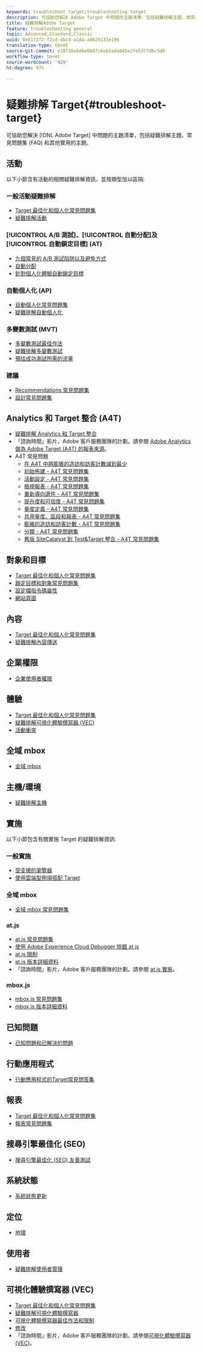 ```yaml
---
keywords: troubleshoot target;troubleshooting target
description: 可協助您解決 Adobe Target 中問題的主題清單，包括疑難排解主題、常見問題集 (FAQ) 和其他實用的主題。
title: 疑難排解Adobe Target
feature: troubleshooting general
topic: Advanced,Standard,Classic
uuid: 8ed11372-f2cd-4bc4-a1da-ad626131e196
translation-type: tm+mt
source-git-commit: e18f18e6d6e0b8fc6eb5ada845e2fe5377d6c5d0
workflow-type: tm+mt
source-wordcount: '429'
ht-degree: 97%

---
```



# 疑難排解 Target{#troubleshoot-target}

可協助您解決 [!DNL Adobe Target] 中問題的主題清單，包括疑難排解主題、常見問題集 (FAQ) 和其他實用的主題。

## 活動

以下小節含有活動的相關疑難排解資訊，並按類型加以區隔:

### 一般活動疑難排解

* [Target 最佳化和個人化常見問題集](/help/c-intro/cmp-target-standard-cheatsheet.md)
* [疑難排解活動](/help/c-activities/c-troubleshooting-activities/troubleshooting-activities.md)

### [!UICONTROL A/B 測試]、[!UICONTROL 自動分配]及[!UICONTROL 自動鎖定目標] (AT)

* [九個常見的 A/B 測試陷阱以及避免方式](/help/c-activities/t-test-ab/common-ab-testing-pitfalls.md)
* [自動分配](/help/c-activities/automated-traffic-allocation/automated-traffic-allocation.md)
* [針對個人化體驗自動鎖定目標](/help/c-activities/auto-target/auto-target-to-optimize.md)

### 自動個人化 (AP)

* [自動個人化常見問題集](/help/c-activities/t-automated-personalization/automated-personalization-faq.md)
* [疑難排解自動個人化](/help/c-activities/t-automated-personalization/ap-trouble.md)

### 多變數測試 (MVT)

* [多變數測試最佳作法](/help/c-activities/c-multivariate-testing/best-practices.md)
* [疑難排解多變數測試](/help/c-activities/c-multivariate-testing/best-practices.md)
* [預估成功測試所需的流量](/help/c-activities/c-multivariate-testing/t-create-multivariate-test/traffic-estimator.md)

### 建議

* [Recommendations 常見問題集](/help/c-recommendations/c-recommendations-faq/recommendations-faq.md)
* [設計常見問題集](/help/c-recommendations/c-design-overview/template-faq.md)

## Analytics 和 Target 整合 (A4T)

* [疑難排解 Analytics 和 Target 整合](/help/c-integrating-target-with-mac/a4t/c-a4t-troubleshooting/a4t-troubleshooting.md)
* 「諮詢時間」影片，Adobe 客戶服務團隊的計劃。請參閱 [Adobe Analytics 做為 Adobe Target (A4T) 的報表來源](/help/c-integrating-target-with-mac/a4t/a4t.md)。
* A4T 常見問題
   * [在 A4T 中將膨脹的造訪和訪客計數減到最少](/help/c-integrating-target-with-mac/a4t/c-a4t-troubleshooting/minimizing-inflated-visit-and-visitor-counts-a4t.md)
   * [初始佈建 - A4T 常見問題集](/help/c-integrating-target-with-mac/a4t/r-a4t-faq/a4t-faq-initial-provisioning.md)
   * [活動設定 - A4T 常見問題集](/help/c-integrating-target-with-mac/a4t/r-a4t-faq/a4t-faq-activity-setup.md)
   * [檢視報表 - A4T 常見問題集](/help/c-integrating-target-with-mac/a4t/r-a4t-faq/a4t-faq-viewing-reports.md)
   * [重新導向選件 - A4T 常見問題集](/help/c-integrating-target-with-mac/a4t/r-a4t-faq/a4t-faq-redirect-offers.md)
   * [提升度和可信度 - A4T 常見問題集](/help/c-integrating-target-with-mac/a4t/r-a4t-faq/a4t-faq-lift-and-confidence.md)
   * [量度定義 - A4T 常見問題集](/help/c-integrating-target-with-mac/a4t/r-a4t-faq/a4t-faq-metric-definition.md)
   * [共用量度、區段和報表 - A4T 常見問題集](/help/c-target/c-troubleshooting-targets-and-audiences/a4t-faq-sharing-metrics-audiences-reports.md)
   * [膨脹的造訪和訪客計數 - A4T 常見問題集](/help/c-integrating-target-with-mac/a4t/r-a4t-faq/a4t-faq-inflated-visit-and-visitor-counts.md)
   * [分類 - A4T 常見問題集](/help/c-integrating-target-with-mac/a4t/r-a4t-faq/a4t-faq-classifications.md)
   * [舊版 SiteCatalyst 到 Test&amp;Target 整合 - A4T 常見問題集](/help/c-integrating-target-with-mac/a4t/r-a4t-faq/a4t-faq-old-integration.md)

## 對象和目標

* [Target 最佳化和個人化常見問題集](/help/c-intro/cmp-target-standard-cheatsheet.md)
* [鎖定目標和對象常見問題集](/help/c-target/c-troubleshooting-targets-and-audiences/troubleshooting-targets-and-audiences.md)
* [設定檔指令碼屬性](/help/c-target/c-visitor-profile/profile-parameters.md)
* [網站頁面](/help/c-target/c-audiences/c-target-rules/site-pages.md)

## 內容

* [Target 最佳化和個人化常見問題集](/help/c-intro/cmp-target-standard-cheatsheet.md)
* [疑難排解內容傳送](/help/c-activities/c-troubleshooting-activities/content-trouble.md)

## 企業權限

* [企業使用者權限](/help/administrating-target/c-user-management/property-channel/property-channel.md)

## 體驗

* [Target 最佳化和個人化常見問題集](/help/c-intro/cmp-target-standard-cheatsheet.md)
* [疑難排解可視化體驗撰寫器 (VEC)](/help/c-experiences/c-visual-experience-composer/r-troubleshoot-composer/troubleshoot-composer.md)
* [活動衝突](/help/c-experiences/c-visual-experience-composer/activity-collisions.md)

## 全域 mbox

* [全域 mbox](/help/c-implementing-target/c-implementing-target-for-client-side-web/c-target-atjs-faq/global-mbox-frequently-asked-questions.md)

## 主機/環境

* [疑難排解主機](/help/administrating-target/hosts.md)

## 實施

以下小節包含有關實施 Target 的疑難排解資訊:

### 一般實施

* [受支援的瀏覽器](/help/c-implementing-target/c-considerations-before-you-implement-target/supported-browsers.md)
* [使用雲端型例項搭配 Target](/help/c-implementing-target/c-implementing-target-for-client-side-web/c-target-debugging-atjs/targeting-using-cloud-based-instances.md)

### 全域 mbox

* [全域 mbox 常見問題集](/help/c-implementing-target/c-implementing-target-for-client-side-web/c-target-atjs-faq/global-mbox-frequently-asked-questions.md)

### at.js

* [at.js 常見問題集](/help/c-implementing-target/c-implementing-target-for-client-side-web/c-target-atjs-faq/target-atjs-faq.md)
* [使用 Adobe Experience Cloud Debugger 除錯 at.js](/help/c-implementing-target/c-implementing-target-for-client-side-web/c-target-debugging-atjs/target-debugging-atjs.md)
* [at.js 限制](/help/c-implementing-target/c-implementing-target-for-client-side-web/t-mbox-download/c-target-atjs-implementation/target-atjs-limitations.md)
* [at.js 版本詳細資料](/help/c-implementing-target/c-implementing-target-for-client-side-web/target-atjs-versions.md)
* 「諮詢時間」影片，Adobe 客戶服務團隊的計劃。請參閱 [at.js 實施](/help/c-implementing-target/c-implementing-target-for-client-side-web/t-mbox-download/c-target-atjs-implementation/target-atjs-implementation.md)。

### mbox.js

* [mbox.js 常見問題集](/help/c-implementing-target/c-implementing-target-for-client-side-web/t-mbox-download/mboxjs-frequently-asked-questions.md)
* [mbox.js 版本詳細資料](/help/c-implementing-target/c-implementing-target-for-client-side-web/t-mbox-download/mboxjs-change-log.md)

## 已知問題

* [已知問題和已解決的問題](/help/r-release-notes/known-issues-resolved-issues.md)

## 行動應用程式

* [行動應用程式的Target常見問答集](/help/c-target-mobile-app/target-for-mobile-apps-faq.md)

## 報表

* [Target 最佳化和個人化常見問題集](/help/c-intro/cmp-target-standard-cheatsheet.md)
* [報表常見問題集](/help/c-reports/reporting-frequently-asked-questions.md)

## 搜尋引擎最佳化 (SEO)

* [搜尋引擎最佳化 (SEO) 友善測試](/help/c-implementing-target/c-implementing-target-for-client-side-web/c-how-atjs-works/how-atjs-works.md)

## 系統狀態

* [系統狀態更新](/help/r-release-notes/system-status-updates.md)

## 定位

* [地理](/help/c-target/c-audiences/c-target-rules/geo.md)

## 使用者

* [疑難排解使用者管理](/help/administrating-target/c-user-management/c-user-management/troubleshooting-user-management.md)

## 可視化體驗撰寫器 (VEC)

* [Target 最佳化和個人化常見問題集](/help/c-intro/cmp-target-standard-cheatsheet.md)
* [疑難排解可視化體驗撰寫器](/help/c-experiences/c-visual-experience-composer/r-troubleshoot-composer/troubleshoot-composer.md)
* [可視化體驗撰寫器最佳作法和限制](/help/c-experiences/c-visual-experience-composer/experience-composer-best-practices.md)
* [修改](/help/c-experiences/c-visual-experience-composer/c-vec-code-editor/vec-code-editor.md)
* 「諮詢時間」影片，Adobe 客戶服務團隊的計劃。請參閱[可視化體驗撰寫器 (VEC)](/help/c-experiences/c-visual-experience-composer/visual-experience-composer.md)。
